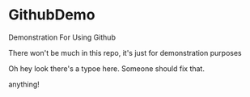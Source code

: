 # GithubDemo
Demonstration For Using Github

There won't be much in this repo, it's just for demonstration purposes

Oh hey look there's a typoe here. Someone should fix that.

anything!
